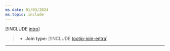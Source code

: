 ```yaml
---
ms.date: 01/03/2024
ms.topic: include
---
```


[!INCLUDE [intro](intro.md)]
<!--- **Deployment type:** [!INCLUDE [tooltip-deployment-cloud](tooltip-deployment-cloud.md)]
- **Join type:** [!INCLUDE [tootip-join-entra](tooltip-join-entra.md)]-->
> - **Join type:** [!INCLUDE [tootip-join-entra](tooltip-join-entra.md)]
---
